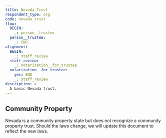 ```yaml
---
title: Nevada Trust
respondent_type: org
code: nevada_trust
flow:
  BEGIN:
    _: person__trustee
  person__trustee:
    _: END
alignment:
  BEGIN:
    _: staff_review
  staff_review:
    _: notarization__for_trustee
  notarization__for_trustee:
    yes: END
    _: staff_review
description: >
  A basic Nevada trust.
---
```


## Community Property

Nevada is a community property state but does not recognize a community property trust. Should the laws change, we will
update this document to reflect the new laws.
